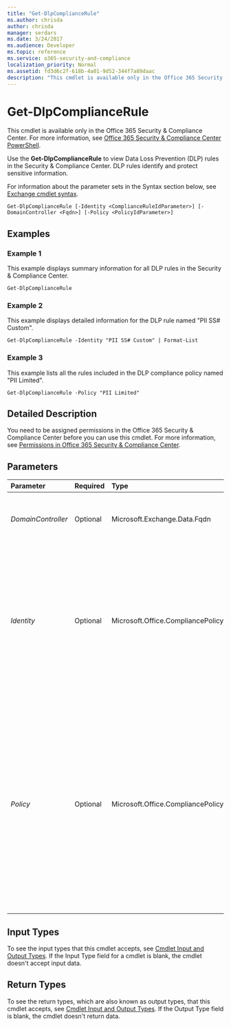 ```yaml
---
title: "Get-DlpComplianceRule"
ms.author: chrisda
author: chrisda
manager: serdars
ms.date: 3/24/2017
ms.audience: Developer
ms.topic: reference
ms.service: o365-security-and-compliance
localization_priority: Normal
ms.assetid: fd3d6c2f-618b-4a01-9d52-344f7a89daac
description: "This cmdlet is available only in the Office 365 Security &amp; Compliance Center. For more information, see Office 365 Security &amp; Compliance Center PowerShell."
---
```


# Get-DlpComplianceRule

This cmdlet is available only in the Office 365 Security &amp; Compliance Center. For more information, see [Office 365 Security &amp; Compliance Center PowerShell](https://technet.microsoft.com/library/mt587091.aspx). 
  
Use the **Get-DlpComplianceRule** to view Data Loss Prevention (DLP) rules in the Security &amp; Compliance Center. DLP rules identify and protect sensitive information.
  
For information about the parameter sets in the Syntax section below, see [Exchange cmdlet syntax](https://technet.microsoft.com/library/bb123552.aspx). 
  
```
Get-DlpComplianceRule [-Identity <ComplianceRuleIdParameter>] [-DomainController <Fqdn>] [-Policy <PolicyIdParameter>]

```

## Examples
<a name="Examples"> </a>

### Example 1

This example displays summary information for all DLP rules in the Security &amp; Compliance Center.
  
```
Get-DlpComplianceRule
```

### Example 2

This example displays detailed information for the DLP rule named "PII SS# Custom".
  
```
Get-DlpComplianceRule -Identity "PII SS# Custom" | Format-List
```

### Example 3

This example lists all the rules included in the DLP compliance policy named "PII Limited".
  
```
Get-DlpComplianceRule -Policy "PII Limited"
```

## Detailed Description
<a name="DetailedDescription"> </a>

You need to be assigned permissions in the Office 365 Security &amp; Compliance Center before you can use this cmdlet. For more information, see [Permissions in Office 365 Security &amp; Compliance Center](https://go.microsoft.com/fwlink/p/?LinkId=511920). 
  
## Parameters
<a name="DetailedDescription"> </a>

|**Parameter**|**Required**|**Type**|**Description**|
|:-----|:-----|:-----|:-----|
| _DomainController_ <br/> |Optional  <br/> |Microsoft.Exchange.Data.Fqdn  <br/> |This parameter is reserved for internal Microsoft use.  <br/> |
| _Identity_ <br/> |Optional  <br/> |Microsoft.Office.CompliancePolicy.Tasks.ComplianceRuleIdParameter  <br/> | The _Identity_ parameter specifies the DLP rule that you want to view. You can use any value that uniquely identifies the rule. For example: <br/>  Name <br/>  Distinguished name (DN) <br/>  GUID <br/>  Id <br/> |
| _Policy_ <br/> |Optional  <br/> |Microsoft.Office.CompliancePolicy.Tasks.PolicyIdParameter  <br/> | The _Policy_ parameter specifies the DLP policy that contains the rules. Using this parameter returns all rules that are assigned to the specified policy. Valid input for this parameter is any value that uniquely identifies the policy. For example <br/>  Name <br/>  Distinguished name (DN) <br/>  GUID <br/>  Id <br/> |
   
## Input Types
<a name="InputTypes"> </a>

To see the input types that this cmdlet accepts, see [Cmdlet Input and Output Types](http://go.microsoft.com/fwlink/p/?linkId=616387). If the Input Type field for a cmdlet is blank, the cmdlet doesn't accept input data. 
  
## Return Types
<a name="ReturnTypes"> </a>

To see the return types, which are also known as output types, that this cmdlet accepts, see [Cmdlet Input and Output Types](http://go.microsoft.com/fwlink/p/?linkId=616387). If the Output Type field is blank, the cmdlet doesn't return data. 
  

